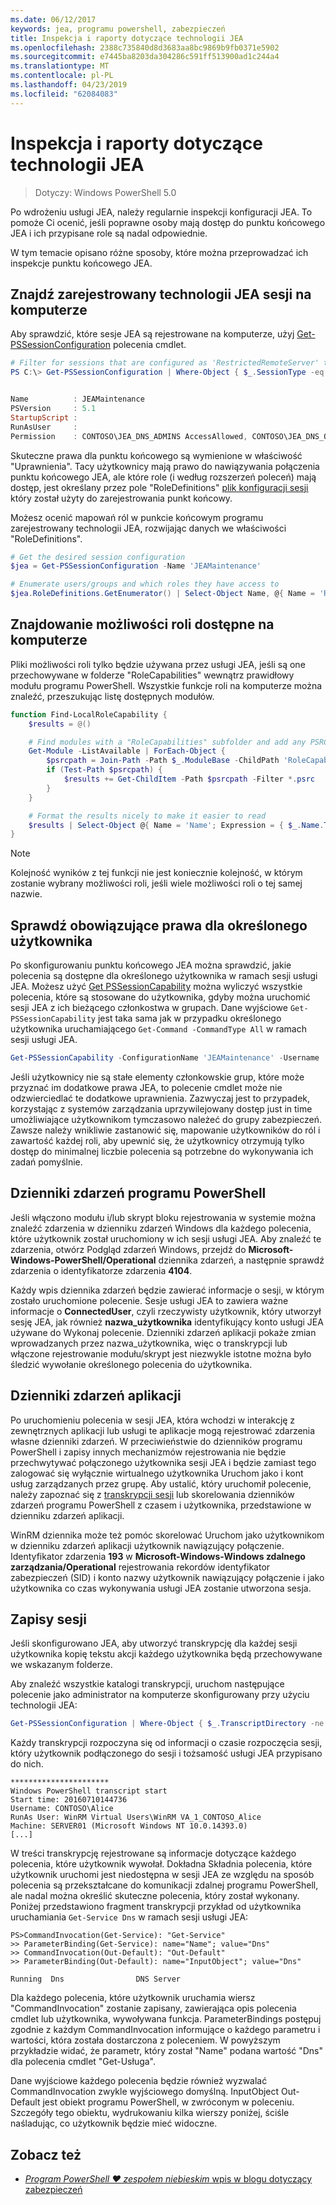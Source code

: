 ```yaml
---
ms.date: 06/12/2017
keywords: jea, programu powershell, zabezpieczeń
title: Inspekcja i raporty dotyczące technologii JEA
ms.openlocfilehash: 2388c735840d8d3683aa8bc9869b9fb0371e5902
ms.sourcegitcommit: e7445ba8203da304286c591ff513900ad1c244a4
ms.translationtype: MT
ms.contentlocale: pl-PL
ms.lasthandoff: 04/23/2019
ms.locfileid: "62084083"
---
```

# <a name="auditing-and-reporting-on-jea"></a>Inspekcja i raporty dotyczące technologii JEA

> Dotyczy: Windows PowerShell 5.0

Po wdrożeniu usługi JEA, należy regularnie inspekcji konfiguracji JEA.
To pomoże Ci ocenić, jeśli poprawne osoby mają dostęp do punktu końcowego JEA i ich przypisane role są nadal odpowiednie.

W tym temacie opisano różne sposoby, które można przeprowadzać ich inspekcje punktu końcowego JEA.

## <a name="find-registered-jea-sessions-on-a-machine"></a>Znajdź zarejestrowany technologii JEA sesji na komputerze

Aby sprawdzić, które sesje JEA są rejestrowane na komputerze, użyj [Get-PSSessionConfiguration](https://msdn.microsoft.com/powershell/reference/5.1/microsoft.powershell.core/get-pssessionconfiguration) polecenia cmdlet.

```powershell
# Filter for sessions that are configured as 'RestrictedRemoteServer' to find JEA-like session configurations
PS C:\> Get-PSSessionConfiguration | Where-Object { $_.SessionType -eq 'RestrictedRemoteServer' }


Name          : JEAMaintenance
PSVersion     : 5.1
StartupScript :
RunAsUser     :
Permission    : CONTOSO\JEA_DNS_ADMINS AccessAllowed, CONTOSO\JEA_DNS_OPERATORS AccessAllowed, CONTOSO\JEA_DNS_AUDITORS AccessAllowed
```

Skuteczne prawa dla punktu końcowego są wymienione w właściwość "Uprawnienia".
Tacy użytkownicy mają prawo do nawiązywania połączenia punktu końcowego JEA, ale które role (i według rozszerzeń poleceń) mają dostęp, jest określany przez pole "RoleDefinitions" [plik konfiguracji sesji](session-configurations.md) który został użyty do zarejestrowania punkt końcowy.

Możesz ocenić mapowań ról w punkcie końcowym programu zarejestrowany technologii JEA, rozwijając danych we właściwości "RoleDefinitions".

```powershell
# Get the desired session configuration
$jea = Get-PSSessionConfiguration -Name 'JEAMaintenance'

# Enumerate users/groups and which roles they have access to
$jea.RoleDefinitions.GetEnumerator() | Select-Object Name, @{ Name = 'Role Capabilities'; Expression = { $_.Value.RoleCapabilities } }
```

## <a name="find-available-role-capabilities-on-the-machine"></a>Znajdowanie możliwości roli dostępne na komputerze

Pliki możliwości roli tylko będzie używana przez usługi JEA, jeśli są one przechowywane w folderze "RoleCapabilities" wewnątrz prawidłowy modułu programu PowerShell.
Wszystkie funkcje roli na komputerze można znaleźć, przeszukując listę dostępnych modułów.

```powershell
function Find-LocalRoleCapability {
    $results = @()

    # Find modules with a "RoleCapabilities" subfolder and add any PSRC files to the result set
    Get-Module -ListAvailable | ForEach-Object {
        $psrcpath = Join-Path -Path $_.ModuleBase -ChildPath 'RoleCapabilities'
        if (Test-Path $psrcpath) {
            $results += Get-ChildItem -Path $psrcpath -Filter *.psrc
        }
    }

    # Format the results nicely to make it easier to read
    $results | Select-Object @{ Name = 'Name'; Expression = { $_.Name.TrimEnd('.psrc') }}, @{ Name = 'Path'; Expression = { $_.FullName }} | Sort-Object Name
}
```

> [!NOTE]
> Kolejność wyników z tej funkcji nie jest koniecznie kolejność, w którym zostanie wybrany możliwości roli, jeśli wiele możliwości roli o tej samej nazwie.

## <a name="check-effective-rights-for-a-specific-user"></a>Sprawdź obowiązujące prawa dla określonego użytkownika

Po skonfigurowaniu punktu końcowego JEA można sprawdzić, jakie polecenia są dostępne dla określonego użytkownika w ramach sesji usługi JEA.
Możesz użyć [Get PSSessionCapability](https://msdn.microsoft.com/powershell/reference/5.1/microsoft.powershell.core/Get-PSSessionCapability) można wyliczyć wszystkie polecenia, które są stosowane do użytkownika, gdyby można uruchomić sesji JEA z ich bieżącego członkostwa w grupach.
Dane wyjściowe `Get-PSSessionCapability` jest taka sama jak w przypadku określonego użytkownika uruchamiającego `Get-Command -CommandType All` w ramach sesji usługi JEA.

```powershell
Get-PSSessionCapability -ConfigurationName 'JEAMaintenance' -Username 'CONTOSO\Alice'
```

Jeśli użytkownicy nie są stałe elementy członkowskie grup, które może przyznać im dodatkowe prawa JEA, to polecenie cmdlet może nie odzwierciedlać te dodatkowe uprawnienia.
Zazwyczaj jest to przypadek, korzystając z systemów zarządzania uprzywilejowany dostęp just in time umożliwiające użytkownikom tymczasowo należeć do grupy zabezpieczeń.
Zawsze należy wnikliwie zastanowić się, mapowanie użytkowników do ról i zawartość każdej roli, aby upewnić się, że użytkownicy otrzymują tylko dostęp do minimalnej liczbie polecenia są potrzebne do wykonywania ich zadań pomyślnie.

## <a name="powershell-event-logs"></a>Dzienniki zdarzeń programu PowerShell

Jeśli włączono modułu i/lub skrypt bloku rejestrowania w systemie można znaleźć zdarzenia w dzienniku zdarzeń Windows dla każdego polecenia, które użytkownik został uruchomiony w ich sesji usługi JEA.
Aby znaleźć te zdarzenia, otwórz Podgląd zdarzeń Windows, przejdź do **Microsoft-Windows-PowerShell/Operational** dziennika zdarzeń, a następnie sprawdź zdarzenia o identyfikatorze zdarzenia **4104**.

Każdy wpis dziennika zdarzeń będzie zawierać informacje o sesji, w którym zostało uruchomione polecenie.
Sesje usługi JEA to zawiera ważne informacje o **ConnectedUser**, czyli rzeczywisty użytkownik, który utworzył sesję JEA, jak również **nazwa_użytkownika** identyfikujący konto usługi JEA używane do Wykonaj polecenie.
Dzienniki zdarzeń aplikacji pokaże zmian wprowadzanych przez nazwa_użytkownika, więc o transkrypcji lub włączone rejestrowanie modułu/skrypt jest niezwykle istotne można było śledzić wywołanie określonego polecenia do użytkownika.

## <a name="application-event-logs"></a>Dzienniki zdarzeń aplikacji

Po uruchomieniu polecenia w sesji JEA, która wchodzi w interakcję z zewnętrznych aplikacji lub usługi te aplikacje mogą rejestrować zdarzenia własne dzienniki zdarzeń.
W przeciwieństwie do dzienników programu PowerShell i zapisy innych mechanizmów rejestrowania nie będzie przechwytywać połączonego użytkownika sesji JEA i będzie zamiast tego zalogować się wyłącznie wirtualnego użytkownika Uruchom jako i kont usług zarządzanych przez grupę.
Aby ustalić, który uruchomił polecenie, należy zapoznać się z [transkrypcji sesji](#session-transcripts) lub skorelowania dzienników zdarzeń programu PowerShell z czasem i użytkownika, przedstawione w dzienniku zdarzeń aplikacji.

WinRM dziennika może też pomóc skorelować Uruchom jako użytkownikom w dzienniku zdarzeń aplikacji użytkownik nawiązujący połączenie.
Identyfikator zdarzenia **193** w **Microsoft-Windows-Windows zdalnego zarządzania/Operational** rejestrowania rekordów identyfikator zabezpieczeń (SID) i konto nazwy użytkownik nawiązujący połączenie i jako użytkownika co czas wykonywania usługi JEA zostanie utworzona sesja.

## <a name="session-transcripts"></a>Zapisy sesji

Jeśli skonfigurowano JEA, aby utworzyć transkrypcję dla każdej sesji użytkownika kopię tekstu akcji każdego użytkownika będą przechowywane we wskazanym folderze.

Aby znaleźć wszystkie katalogi transkrypcji, uruchom następujące polecenie jako administrator na komputerze skonfigurowany przy użyciu technologii JEA:

```powershell
Get-PSSessionConfiguration | Where-Object { $_.TranscriptDirectory -ne $null } | Format-Table Name, TranscriptDirectory
```

Każdy transkrypcji rozpoczyna się od informacji o czasie rozpoczęcia sesji, który użytkownik podłączonego do sesji i tożsamość usługi JEA przypisano do nich.

```
**********************
Windows PowerShell transcript start
Start time: 20160710144736
Username: CONTOSO\Alice
RunAs User: WinRM Virtual Users\WinRM VA_1_CONTOSO_Alice
Machine: SERVER01 (Microsoft Windows NT 10.0.14393.0)
[...]
```

W treści transkrypcję rejestrowane są informacje dotyczące każdego polecenia, które użytkownik wywołał.
Dokładna Składnia polecenia, które użytkownik uruchomi jest niedostępna w sesji JEA ze względu na sposób polecenia są przekształcane do komunikacji zdalnej programu PowerShell, ale nadal można określić skuteczne polecenia, który został wykonany.
Poniżej przedstawiono fragment transkrypcji przykład od użytkownika uruchamiania `Get-Service Dns` w ramach sesji usługi JEA:

```
PS>CommandInvocation(Get-Service): "Get-Service"
>> ParameterBinding(Get-Service): name="Name"; value="Dns"
>> CommandInvocation(Out-Default): "Out-Default"
>> ParameterBinding(Out-Default): name="InputObject"; value="Dns"

Running  Dns                DNS Server
```

Dla każdego polecenia, które użytkownik uruchamia wiersz "CommandInvocation" zostanie zapisany, zawierająca opis polecenia cmdlet lub użytkownika, wywoływana funkcja.
ParameterBindings postępuj zgodnie z każdym CommandInvocation informujące o każdego parametru i wartości, która została dostarczona z poleceniem.
W powyższym przykładzie widać, że parametr, który został "Name" podana wartość "Dns" dla polecenia cmdlet "Get-Usługa".

Dane wyjściowe każdego polecenia będzie również wyzwalać CommandInvocation zwykle wyjściowego domyślną.
InputObject Out-Default jest obiekt programu PowerShell, w zwróconym w poleceniu.
Szczegóły tego obiektu, wydrukowaniu kilka wierszy poniżej, ściśle naśladując, co użytkownik będzie mieć widoczne.

## <a name="see-also"></a>Zobacz też

- [*Program PowerShell ♥ zespołem niebieskim* wpis w blogu dotyczący zabezpieczeń](https://blogs.msdn.microsoft.com/powershell/2015/06/09/powershell-the-blue-team/)
